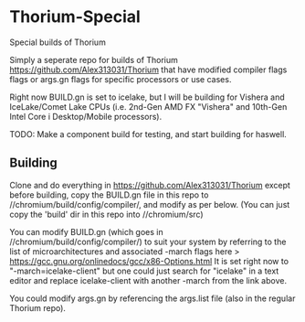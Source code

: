 # Thorium-Special
Special builds of Thorium

Simply a seperate repo for builds of Thorium https://github.com/Alex313031/Thorium that have modified compiler flags flags or args.gn flags for specific processors or use cases.

Right now BUILD.gn is set to icelake, but I will be building for Vishera and IceLake/Comet Lake CPUs (i.e. 2nd-Gen AMD FX "Vishera" and 10th-Gen Intel Core i Desktop/Mobile processors).

TODO: Make a component build for testing, and start building for haswell.

## Building

Clone and do everything in https://github.com/Alex313031/Thorium except before building, copy the BUILD.gn file in this repo to //chromium/build/config/compiler/, and modify as per below. (You can just copy the 'build' dir in this repo into //chromium/src)

You can modify BUILD.gn (which goes in //chromium/build/config/compiler/) to suit your system by referring to the list of microarchitectures and associated -march flags here > https://gcc.gnu.org/onlinedocs/gcc/x86-Options.html
It is set right now to "-march=icelake-client" but one could just search for "icelake" in a text editor and replace icelake-client with another -march from the link above.

You could modify args.gn by referencing the args.list file (also in the regular Thorium repo).
